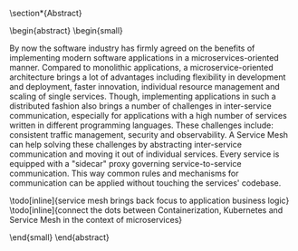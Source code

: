 \section*{Abstract}

\begin{abstract}
\begin{small}

By now the software industry has firmly agreed on the benefits of implementing modern software applications in a microservices-oriented manner. Compared to monolithic applications, a microservice-oriented architecture brings a lot of advantages including flexibility in development and deployment, faster innovation, individual resource management and scaling of single services.
Though, implementing applications in such a distributed fashion also brings a number of challenges in inter-service communication, especially for applications with a high number of services written in different programming languages. These challenges include: consistent traffic management, security and observability.
A Service Mesh can help solving these challenges by abstracting inter-service communication and moving it out of individual services. Every service is equipped with a "sidecar" proxy governing service-to-service communication. This way common rules and mechanisms for communication can be applied without touching the services' codebase.

\todo[inline]{service mesh brings back focus to application business logic}
\todo[inline]{connect the dots between Containerization, Kubernetes and Service Mesh in the context of microservices}

\end{small}
\end{abstract}
